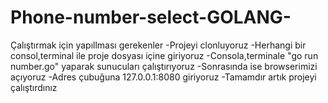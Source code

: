 # Phone-number-select-GOLANG-
Çalıştırmak için yapıllması gerekenler
  -Projeyi clonluyoruz
  -Herhangi bir consol,terminal ile proje dosyası içine giriyoruz
  -Consola,terminale "go run number.go" yaparak sunucuları çalıştırıyoruz
  -Sonrasında ise browserimizi açıyoruz
  -Adres çubuğuna 127.0.0.1:8080 giriyoruz 
  -Tamamdır artık projeyi çalıştırdınız
